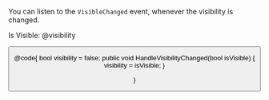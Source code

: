 ﻿<Codebox Title="Events" id="components-tooltip-demo-events">
    <Description>
        <p>
            You can listen to the <code>VisibleChanged</code> event, whenever the visibility is changed.
        </p>
    </Description>
    <Demo>
        <p>Is Visible: @visibility</p>
        <Tooltip VisibleChanged="HandleVisibilityChanged"
                 Placement="TooltipPlacement.Bottom"
                 Triggers="@(new[] { TooltipTrigger.Click})">
            <Title>prompt text</Title>
            <ChildContent>
                <Button Label="Click me!" Type="ButtonType.Dashed" />
            </ChildContent>
        </Tooltip>
    </Demo>
</Codebox>

@code{
    bool visibility = false;
    public void HandleVisibilityChanged(bool isVisible)
    {
        visibility = isVisible;
    }

}
